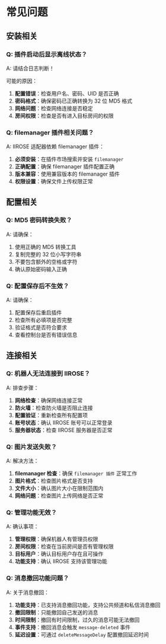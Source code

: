 # 常见问题

## 安装相关

### Q: 插件启动后显示离线状态？

A: 请结合日志判断！

可能的原因：
1. **配置错误**：检查用户名、密码、UID 是否正确
2. **密码格式**：确保密码已正确转换为 32 位 MD5 格式
3. **网络问题**：检查网络连接是否稳定
4. **房间权限**：检查是否有进入目标房间的权限

### Q: filemanager 插件相关问题？

A: IIROSE 适配器依赖 filemanager 插件：
1. **必须安装**：在插件市场搜索并安装 `filemanager`
2. **正确配置**：确保 filemanager 插件配置正确
3. **版本兼容**：使用兼容版本的 filemanager 插件
4. **权限设置**：确保文件上传权限正常

## 配置相关

### Q: MD5 密码转换失败？

A: 请确保：
1. 使用正确的 MD5 转换工具
2. 复制完整的 32 位小写字符串
3. 不要包含额外的空格或字符
4. 确认原始密码输入正确

### Q: 配置保存后不生效？

A: 请确保：
1. 配置保存后重启插件
2. 检查所有必填项是否完整
3. 验证格式是否符合要求
4. 查看控制台是否有错误信息

## 连接相关

### Q: 机器人无法连接到 IIROSE？

A: 排查步骤：
1. **网络检查**：确保网络连接正常
2. **防火墙**：检查防火墙是否阻止连接
3. **配置验证**：重新检查所有配置项
4. **账号状态**：确认 IIROSE 账号可以正常登录
5. **服务器状态**：检查 IIROSE 服务器是否正常


### Q: 图片发送失败？

A: 解决方法：
1. **filemanager 检查**：确保 `filemanager 插件` 正常工作
2. **图片格式**：检查图片格式是否支持
3. **文件大小**：确认图片大小在限制范围内
4. **网络问题**：检查图片上传网络是否正常

### Q: 管理功能无效？

A: 确认事项：
1. **管理权限**：确保机器人有管理员权限
2. **房间权限**：检查在当前房间是否有管理权限
3. **目标用户**：确认目标用户存在且可操作
4. **功能支持**：确认 IIROSE 支持该管理功能

### Q: 消息撤回功能问题？

A: 关于消息撤回：
1. **功能支持**：已支持消息撤回功能，支持公共频道和私信消息撤回
2. **撤回限制**：只能撤回自己发送的消息
3. **时间限制**：撤回有时间限制，过久的消息可能无法撤回
4. **事件支持**：撤回消息会触发 `message-deleted` 事件
5. **延迟设置**：可通过 `deleteMessageDelay` 配置撤回延迟时间
